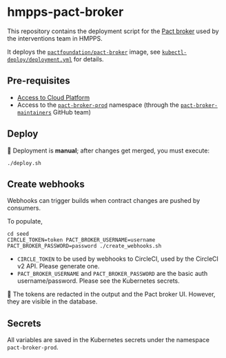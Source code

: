 # hmpps-pact-broker

This repository contains the deployment script for the [Pact broker](https://docs.pact.io/pact_broker)
used by the interventions team in HMPPS.

It deploys the [`pactfoundation/pact-broker`](https://hub.docker.com/r/pactfoundation/pact-broker) image,
see [`kubectl-deploy/deployment.yml`](kubectl-deploy/deployment.yml) for details.

## Pre-requisites

- [Access to Cloud Platform](https://user-guide.cloud-platform.service.justice.gov.uk/documentation/getting-started/kubectl-config.html#authentication)
- Access to the [`pact-broker-prod`](https://github.com/ministryofjustice/cloud-platform-environments/tree/8eef196708c5fd07c3fe1ba1fe2f95dbcefcb567/namespaces/live-1.cloud-platform.service.justice.gov.uk/pact-broker-prod) namespace
  (through the [`pact-broker-maintainers`](https://github.com/orgs/ministryofjustice/teams/pact-broker-maintainers) GitHub team)

## Deploy

:rotating_light: Deployment is **manual**; after changes get merged, you must execute:

```
./deploy.sh
```

## Create webhooks

Webhooks can trigger builds when contract changes are pushed by consumers.

To populate,

```
cd seed
CIRCLE_TOKEN=token PACT_BROKER_USERNAME=username PACT_BROKER_PASSWORD=password ./create_webhooks.sh
```

- `CIRCLE_TOKEN` to be used by webhooks to CircleCI, used by the CircleCI v2 API. Please generate one.
- `PACT_BROKER_USERNAME` and `PACT_BROKER_PASSWORD` are the basic auth username/password. Please see the Kubernetes secrets.

:rotating_light: The tokens are redacted in the output and the Pact broker UI.
However, they are visible in the database.

## Secrets

All variables are saved in the Kubernetes secrets under the namespace `pact-broker-prod`.
